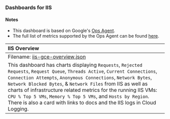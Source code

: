 ### Dashboards for IIS

#### Notes

- This dashboard is based on Google's [Ops Agent](https://cloud.google.com/stackdriver/docs/solutions/agents/ops-agent).
- The full list of metrics supported by the Ops Agent can be found [here](https://cloud.google.com/stackdriver/docs/solutions/agents/ops-agent/third-party/iis#monitored-metrics).

|IIS Overview|
|:------------------|
|Filename: [iis-gce-overview.json](iis-gce-overview.json)|
|This dashboard has charts displaying `Requests`, `Rejected Requests`, `Request Queue`, `Threads Active`, `Current Connections`, `Connection Attempts`, `Anonymous Connections`, `Network Bytes`, `Network Blocked Bytes`, & `Network Files` from IIS as well as charts of infrastructure related metrics for the running IIS VMs: `CPU % Top 5 VMs`, `Memory % Top 5 VMs`, and `Hosts by Region`. There is also a card with links to docs and the IIS logs in Cloud Logging.|
